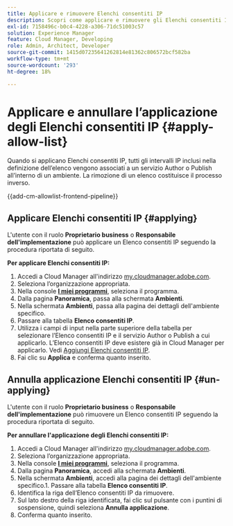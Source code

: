 ```yaml
---
title: Applicare e rimuovere Elenchi consentiti IP
description: Scopri come applicare e rimuovere gli Elenchi consentiti IP dagli ambienti Cloud Manager.
exl-id: 7158496c-b0c4-4228-a306-71dc51003c57
solution: Experience Manager
feature: Cloud Manager, Developing
role: Admin, Architect, Developer
source-git-commit: 1415d07235641262814e81362c806572bcf582ba
workflow-type: tm+mt
source-wordcount: '293'
ht-degree: 18%

---
```



# Applicare e annullare l’applicazione degli Elenchi consentiti IP {#apply-allow-list}

Quando si applicano Elenchi consentiti IP, tutti gli intervalli IP inclusi nella definizione dell’elenco vengono associati a un servizio Author o Publish all’interno di un ambiente. La rimozione di un elenco costituisce il processo inverso.

{{add-cm-allowlist-frontend-pipeline}}

## Applicare Elenchi consentiti IP {#applying}

L&#39;utente con il ruolo **Proprietario business** o **Responsabile dell&#39;implementazione** può applicare un Elenco consentiti IP seguendo la procedura riportata di seguito.

**Per applicare Elenchi consentiti IP:**

1. Accedi a Cloud Manager all&#39;indirizzo [my.cloudmanager.adobe.com](https://my.cloudmanager.adobe.com/).
1. Seleziona l’organizzazione appropriata.
1. Nella console **[I miei programmi](/help/implementing/cloud-manager/navigation.md#my-programs)**, seleziona il programma.
1. Dalla pagina **Panoramica**, passa alla schermata **Ambienti**.
1. Nella schermata **Ambienti**, passa alla pagina dei dettagli dell&#39;ambiente specifico.
1. Passare alla tabella **Elenco consentiti IP**.
1. Utilizza i campi di input nella parte superiore della tabella per selezionare l’Elenco consentiti IP e il servizio Author o Publish a cui applicarlo.
L’Elenco consentiti IP deve esistere già in Cloud Manager per applicarlo. Vedi [Aggiungi Elenchi consentiti IP](/help/implementing/cloud-manager/ip-allow-lists/add-ip-allow-lists.md).
1. Fai clic su **Applica** e conferma quanto inserito.

## Annulla applicazione Elenchi consentiti IP {#un-applying}

L&#39;utente con il ruolo **Proprietario business** o **Responsabile dell&#39;implementazione** può rimuovere un Elenco consentiti IP seguendo la procedura riportata di seguito.

**Per annullare l&#39;applicazione degli Elenchi consentiti IP:**

1. Accedi a Cloud Manager all&#39;indirizzo [my.cloudmanager.adobe.com](https://my.cloudmanager.adobe.com/).
1. Seleziona l’organizzazione appropriata.
1. Nella console **[I miei programmi](/help/implementing/cloud-manager/navigation.md#my-programs)**, seleziona il programma.
1. Dalla pagina **Panoramica**, accedi alla schermata **Ambienti**.
1. Nella schermata **Ambienti**, accedi alla pagina dei dettagli dell&#39;ambiente specifico.1. Passare alla tabella **Elenco consentiti IP**.
1. Identifica la riga dell’Elenco consentiti IP da rimuovere.
1. Sul lato destro della riga identificata, fai clic sul pulsante con i puntini di sospensione, quindi seleziona **Annulla applicazione**.
1. Conferma quanto inserito.
